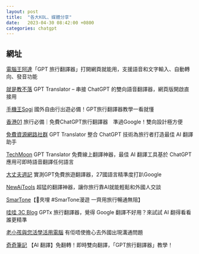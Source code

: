 ```yaml
---
layout: post
title:  "各大KOL、媒體分享"
date:   2023-04-30 08:42:00 +0800
categories: chatgpt
---
```



## 網址
[電腦王阿達](https://www.kocpc.com.tw/archives/489770)「GPT 旅行翻譯器」打開網頁就能用，支援語音和文字輸入、自動轉向、發音功能

[就是教不落](https://steachs.com/archives/62606) GPT Translator – 串接 ChatGPT 的雙向語音翻譯器，網頁版開啟直接用

[手機王Sogi](https://www.sogi.com.tw/articles/how_to/6259695) 國外自由行出遊必備！GPT旅行翻譯器教學一看就懂

[香港01](https://www.hk01.com/article/892581) 旅行必備｜免費ChatGPT旅行翻譯器　準過Google！雙向設計極方便

[免費資源網路社群](https://free.com.tw/gpt-translator/) GPT Translator 整合 ChatGPT 技術為旅行者打造最佳 AI 翻譯助手

[TechMoon](https://techmoon.xyz/gpt-translator-jakevin/) GPT Translator 免費線上翻譯神器，最佳 AI 翻譯工具基於 ChatGPT 應用可即時語音翻譯任何語言

[大丈夫週記](https://486word.com/page/funbox/A2305030002cf8a/) 實測GPT免費旅遊翻譯器，27國語言精準度打趴Google

[NewAiTools](https://newaitools.beehiiv.com/p/newaitoolsai-f102) 超猛的翻譯神器，讓你旅行靠AI就能輕鬆和外國人交談

[SmarTone](https://www.facebook.com/smartone/posts/pfbid02m1c1oUQMmJNJ3atUypuPhxZLrSeiEGwNgDLqLEqbSv8zMzdK9HsqUh6gQxo71mWsl)【🤳夾埋 #SmarTone漫遊 一齊用旅行暢通無阻】

[哇哇 3C Blog](https://ez3c.tw/11146) GPTx 旅行翻譯器，覺得 Google 翻譯不好用？來試試 AI 翻得看看誰更精準

[老小孩與您活學活用電腦](https://www.youtube.com/watch?v=73_LHigRBv4) 有佢唔使擔心去外國出現溝通問題 

[奇奇筆記](https://kikinote.net/162219) 【AI 翻譯】免翻轉！即時雙向翻譯，「GPT旅行翻譯器」教學！